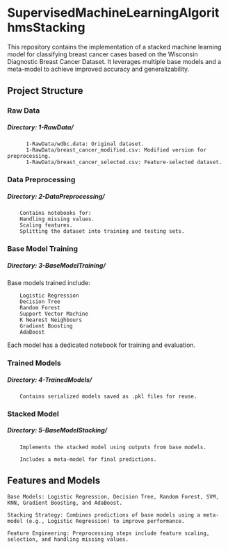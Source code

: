 # SupervisedMachineLearningAlgorithmsStacking
This repository contains the implementation of a stacked machine learning model for classifying breast cancer cases based on the Wisconsin Diagnostic Breast Cancer Dataset. It leverages multiple base models and a meta-model to achieve improved accuracy and generalizability.




## Project Structure



### Raw Data

##### Directory: 1-RawData/
          1-RawData/wdbc.data: Original dataset.
          1-RawData/breast_cancer_modified.csv: Modified version for preprocessing.
          1-RawData/breast_cancer_selected.csv: Feature-selected dataset.


### Data Preprocessing

##### Directory: 2-DataPreprocessing/

        Contains notebooks for:
        Handling missing values.
        Scaling features.
        Splitting the dataset into training and testing sets.


### Base Model Training

##### Directory: 3-BaseModelTraining/

Base models trained include:

        Logistic Regression
        Decision Tree
        Random Forest
        Support Vector Machine
        K Nearest Neighbours
        Gradient Boosting
        AdaBoost
Each model has a dedicated notebook for training and evaluation.


### Trained Models

##### Directory: 4-TrainedModels/

        Contains serialized models saved as .pkl files for reuse.


### Stacked Model

##### Directory: 5-BaseModelStacking/

        Implements the stacked model using outputs from base models.

        Includes a meta-model for final predictions.



        

## Features and Models

    Base Models: Logistic Regression, Decision Tree, Random Forest, SVM, KNN, Gradient Boosting, and AdaBoost.

    Stacking Strategy: Combines predictions of base models using a meta-model (e.g., Logistic Regression) to improve performance.

    Feature Engineering: Preprocessing steps include feature scaling, selection, and handling missing values.
